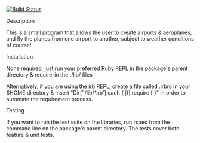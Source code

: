[![Build Status](https://travis-ci.org/makersacademy/airport_challenge.svg?branch=master)](https://travis-ci.org/makersacademy/airport_challenge)

Description

This is a small program that allows the user to create airports & aeroplanes, and fly the planes from one airport to another, subject to weather conditions of course!

Installation

None required, just run your preferred Ruby REPL in the package's parent directory & require-in the ./lib/ files

Alternatively, if you are using the irb REPL, create a file called .irbrc in your $HOME directory & insert "Dir['./lib/*.rb'].each { |f| require f }" in order to automate the requirement process.

Testing

If you want to run the test suite on the libraries, run rspec from the command line on the package's parent directory. The tests cover both feature & unit tests.
